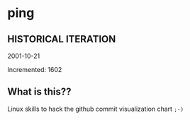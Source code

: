 # ping

## HISTORICAL ITERATION
2001-10-21

Incremented: 1602

## What is this?? 
Linux skills to hack the github commit visualization chart `;-)`
